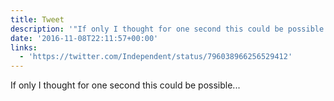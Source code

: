 ```yaml
---
title: Tweet
description: '"If only I thought for one second this could be possible... "'
date: '2016-11-08T22:11:57+00:00'
links:
  - 'https://twitter.com/Independent/status/796038966256529412'
---
```

If only I thought for one second this could be possible... 
